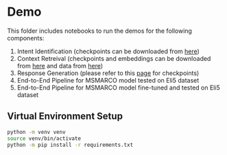 # Demo

This folder includes notebooks to run the demos for the following components:
  1. Intent Identification (checkpoints can be downloaded from [here](https://drive.google.com/drive/folders/10pLisTRy_PcEfLVCIPmnlLGYF4TRYEde?usp=sharing))
  2. Context Retreival (checkpoints and embeddings can be downloaded from [here](https://drive.google.com/drive/folders/1KLmeeecGL6KK1An_jDuhLnglG-qyAEc5?usp=sharing) and data from [here](https://drive.google.com/drive/folders/1tQvW245OgOlFiOUq7dgoZy6Gb1TIkXQa?usp=sharing))
  3. Response Generation (please refer to this [page](https://github.com/VectorInstitute/NAA/tree/main/responsegeneration) for checkpoints)
  4. End-to-End Pipeline for MSMARCO model tested on Eli5 dataset
  5. End-to-End Pipeline for MSMARCO model fine-tuned and tested on Eli5 dataset
  
  ## Virtual Environment Setup 

  ```bash
  python -m venv venv
  source venv/bin/activate
  python -m pip install -r requirements.txt
  ```
  
